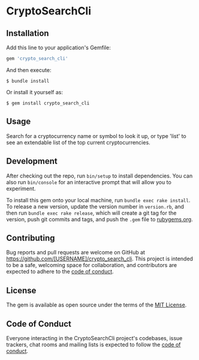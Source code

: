 # CryptoSearchCli

## Installation

Add this line to your application's Gemfile:

```ruby
gem 'crypto_search_cli'
```

And then execute:

    $ bundle install

Or install it yourself as:

    $ gem install crypto_search_cli

## Usage

Search for a cryptocurrency name or symbol to look it up, or type 'list' to see an extendable list of the top current cryptocurrencies.

## Development

After checking out the repo, run `bin/setup` to install dependencies. You can also run `bin/console` for an interactive prompt that will allow you to experiment.

To install this gem onto your local machine, run `bundle exec rake install`. To release a new version, update the version number in `version.rb`, and then run `bundle exec rake release`, which will create a git tag for the version, push git commits and tags, and push the `.gem` file to [rubygems.org](https://rubygems.org).

## Contributing

Bug reports and pull requests are welcome on GitHub at https://github.com/[USERNAME]/crypto_search_cli. This project is intended to be a safe, welcoming space for collaboration, and contributors are expected to adhere to the [code of conduct](https://github.com/dirklo/crypto_search_cli/blob/master/CODE_OF_CONDUCT.md).


## License

The gem is available as open source under the terms of the [MIT License](https://opensource.org/licenses/MIT).

## Code of Conduct

Everyone interacting in the CryptoSearchCli project's codebases, issue trackers, chat rooms and mailing lists is expected to follow the [code of conduct](https://github.com/dirklo/crypto_search_cli/blob/master/CODE_OF_CONDUCT.md).
